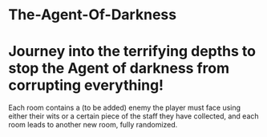# The-Agent-Of-Darkness
# Journey into the terrifying depths to stop the Agent of darkness from corrupting everything!
Each room contains a (to be added) enemy the player must face using either their wits or a certain piece of the staff they have collected, and each room leads to another new room, fully randomized.
